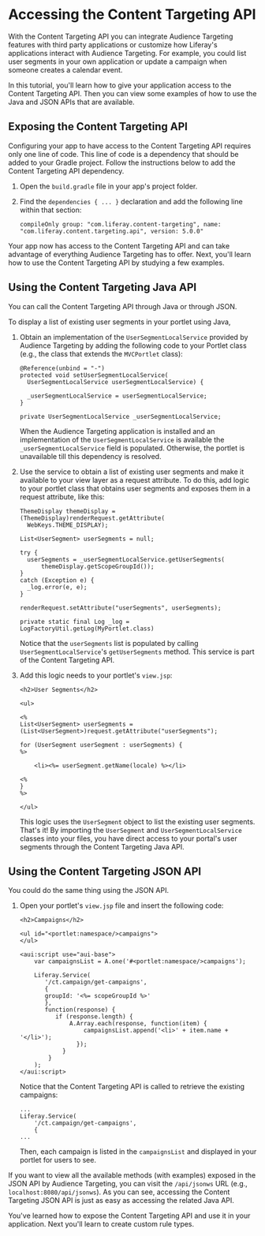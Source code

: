 # Accessing the Content Targeting API [](id=accessing-the-content-targeting-api)

With the Content Targeting API you can integrate Audience Targeting features 
with third party applications or customize how Liferay's applications interact 
with Audience Targeting. For example, you could list user segments in your own 
application or update a campaign when someone creates a calendar event.

In this tutorial, you'll learn how to give your application access to the
Content Targeting API. Then you can view some examples of how to use the Java
and JSON APIs that are available. 

## Exposing the Content Targeting API [](id=exposing-the-content-targeting-api)

Configuring your app to have access to the Content Targeting API requires only
one line of code. This line of code is a dependency that should be added to your
Gradle project. Follow the instructions below to add the Content Targeting API
dependency.

1.  Open the `build.gradle` file in your app's project folder.

2.  Find the `dependencies { ... }` declaration and add the following line 
    within that section:
   
        compileOnly group: "com.liferay.content-targeting", name: "com.liferay.content.targeting.api", version: 5.0.0"

Your app now has access to the Content Targeting API and can take advantage of
everything Audience Targeting has to offer. Next, you'll learn how to use the
Content Targeting API by studying a few examples.

## Using the Content Targeting Java API [](id=using-the-content-targeting-java-api)

You can call the Content Targeting API through Java or through JSON. 

To display a list of existing user segments in your portlet using Java,

1.  Obtain an implementation of the `UserSegmentLocalService` provided by
    Audience Targeting by adding the following code to your Portlet class (e.g.,
    the class that extends the `MVCPortlet` class):

        @Reference(unbind = "-")
        protected void setUserSegmentLocalService(
          UserSegmentLocalService userSegmentLocalService) {

          _userSegmentLocalService = userSegmentLocalService;
        }

        private UserSegmentLocalService _userSegmentLocalService;

    When the Audience Targeting application is installed and an implementation 
    of the `UserSegmentLocalService` is available the 
    `_userSegmentLocalService` field is populated. Otherwise, the portlet is
    unavailable till this dependency is resolved.

2.  Use the service to obtain a list of existing user segments and make it
    available to your view layer as a request attribute. To do this, add logic
    to your portlet class that obtains user segments and exposes them in
    a request attribute, like this:

        ThemeDisplay themeDisplay = (ThemeDisplay)renderRequest.getAttribute(
          WebKeys.THEME_DISPLAY);

        List<UserSegment> userSegments = null;

        try {
          userSegments = _userSegmentLocalService.getUserSegments(
              themeDisplay.getScopeGroupId());
        }
        catch (Exception e) {
          _log.error(e, e);
        }

        renderRequest.setAttribute("userSegments", userSegments);

        private static final Log _log = LogFactoryUtil.getLog(MyPortlet.class)

    Notice that the `userSegments` list is populated by calling
    `UserSegmentLocalService`'s `getUserSegments` method. This service is part
    of the Content Targeting API. 

3.  Add this logic needs to your portlet's `view.jsp`:

        <h2>User Segments</h2>

        <ul>

        <%
        List<UserSegment> userSegments = (List<UserSegment>)request.getAttribute("userSegments");

        for (UserSegment userSegment : userSegments) {
        %>

            <li><%= userSegment.getName(locale) %></li>

        <%
        }
        %>

        </ul>

    This logic uses the `UserSegment` object to list the existing user segments.
    That's it! By importing the `UserSegment` and `UserSegmentLocalService` 
    classes into your files, you have direct access to your portal's user 
    segments through the Content Targeting Java API. 

## Using the Content Targeting JSON API [](id=using-the-content-targeting-json-api)

You could do the same thing using the JSON API.

1.  Open your portlet's `view.jsp` file and insert the following code:

        <h2>Campaigns</h2>

        <ul id="<portlet:namespace/>campaigns">
        </ul>

        <aui:script use="aui-base">
            var campaignsList = A.one('#<portlet:namespace/>campaigns');

            Liferay.Service(
               '/ct.campaign/get-campaigns',
               {
               groupId: '<%= scopeGroupId %>'
               },
               function(response) {
                  if (response.length) {
                      A.Array.each(response, function(item) {
                          campaignsList.append('<li>' + item.name + '</li>');
                        });
                    }
                }
            );
        </aui:script>

    Notice that the Content Targeting API is called to retrieve the existing
    campaigns:

        ...
        Liferay.Service(
            '/ct.campaign/get-campaigns',
            {
        ...

    Then, each campaign is listed in the `campaignsList` and displayed in your
    portlet for users to see.

If you want to view all the available methods (with examples) exposed in the
JSON API by Audience Targeting, you can visit the `/api/jsonws` URL (e.g.,
`localhost:8080/api/jsonws`). As you can see, accessing the Content Targeting
JSON API is just as easy as accessing the related Java API.

You've learned how to expose the Content Targeting API and use it in
your application. Next you'll learn to create custom rule types.
